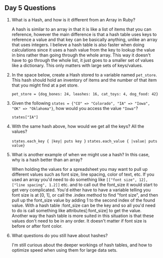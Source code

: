 ## Day 5 Questions

1. What is a Hash, and how is it different from an Array in Ruby?

   A hash is similar to an array in that it is like a list of items that you can reference, however the main difference is that a hash table uses keys to reference a value and that key can be basically anything, unlike an array that uses integers. I believe a hash table is also faster when doing calculations since it uses a hash value from the key to lookup the value in bins rather than going through the whole array. This way it doesn't have to go through the whole list, it just goes to a smaller set of values like a dictionary. This only matters with large sets of keys/values.

1. In the space below, create a Hash stored to a variable named `pet_store`.  This hash should hold an inventory of items and the number of that item that you might find at a pet store.

   `pet_store = {dog_bones: 24, leashes: 16, cat_toys: 4, dog_food: 42}`

1. Given the following `states = {"CO" => "Colorado", "IA" => "Iowa", "OK" => "Oklahoma"}`, how would you access the value `"Iowa"`?

   `states["IA"]`

1. With the same hash above, how would we get all the keys?  All the values?

   `states.each_key { |key| puts key }`
   `states.each_value { |value| puts value}`

1. What is another example of when we might use a hash?  In this case, why is a hash better than an array?

   When holding the values for a spreadsheet you may want to pull up different values such as font size, line spacing, color of text, etc. If you used an array you'd need to do something like `[["font size", 12], ["line spacing", 1.2]]` etc. and to call out the font_size it would start to get very complicated. You'd either have to have a variable telling you font size is at [0, 1], or call the .index method to find "font size", and then pull up the font_size value by adding 1 to the second index of the found value. With a hash table :font_size can be the key and so all you'd need to do is call something like attributes[:font_size] to get the value. Another way the hash table is more suited in this situation is that these values don't need to be in any order. It doesn't matter if font size is before or after font color.

1. What questions do you still have about hashes?

   I'm still curious about the deeper workings of hash tables, and how to optimize speed when using them for large data sets.
